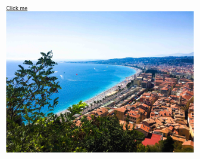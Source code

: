

<body >
    <a href ="https://www.youtube.com/watch?v=EaEfwlLxoEk"> Click me </a >
    <img src="Nice-city-view.jpg"/>
</ body >
</ html >

